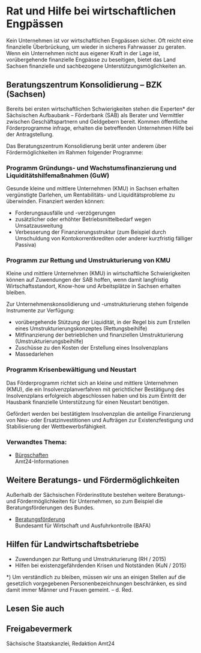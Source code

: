 # Rat und Hilfe bei wirtschaftlichen Engpässen

Kein Unternehmen ist vor wirtschaftlichen Engpässen sicher. Oft reicht eine finanzielle Überbrückung, um wieder in sicheres Fahrwasser zu geraten. Wenn ein Unternehmen nicht aus eigener Kraft in der Lage ist, vorübergehende finanzielle Engpässe zu beseitigen, bietet das Land Sachsen finanzielle und sachbezogene Unterstützungsmöglichkeiten an.

Beratungszentrum Konsolidierung – BZK (Sachsen)
-----------------------------------------------

Bereits bei ersten wirtschaftlichen Schwierigkeiten stehen die Experten\* der Sächsischen Aufbaubank – Förderbank (SAB) als Berater und Vermittler zwischen Geschäftspartnern und Geldgebern bereit. Kommen öffentliche Förderprogramme infrage, erhalten die betreffenden Unternehmen Hilfe bei der Antragstellung.

Das Beratungszentrum Konsolidierung berät unter anderem über Fördermöglichkeiten im Rahmen folgender Programme:

### Programm Gründungs- und Wachstumsfinanzierung und Liquiditätshilfemaßnahmen (GuW)

Gesunde kleine und mittlere Unternehmen (KMU) in Sachsen erhalten vergünstigte Darlehen, um Rentabilitäts- und Liquiditätsprobleme zu überwinden. Finanziert werden können:

* Forderungsausfälle und -verzögerungen
* zusätzlicher oder erhöhter Betriebsmittelbedarf wegen Umsatzausweitung
* Verbesserung der Finanzierungsstruktur (zum Beispiel durch Umschuldung von Kontokorrentkrediten oder anderer kurzfristig fälliger Passiva)

### Programm zur Rettung und Umstrukturierung von KMU

Kleine und mittlere Unternehmen (KMU) in wirtschaftliche Schwierigkeiten können auf Zuwendungen der SAB hoffen, wenn damit langfristig Wirtschaftsstandort, Know-how und Arbeitsplätze in Sachsen erhalten bleiben.

Zur Unternehmenskonsolidierung und -umstrukturierung stehen folgende Instrumente zur Verfügung:

* vorübergehende Stützung der Liquidität, in der Regel bis zum Erstellen eines Umstrukturierungskonzeptes (Rettungsbeihilfe)
* Mitfinanzierung der betrieblichen und finanziellen Umstrukturierung (Umstrukturierungsbeihilfe)
* Zuschüsse zu den Kosten der Erstellung eines Insolvenzplans
* Massedarlehen

### Programm Krisenbewältigung und Neustart

Das Förderprogramm richtet sich an kleine und mittlere Unternehmen (KMU), die ein Insolvenzplanverfahren mit gerichtlicher Bestätigung des Insolvenzplans erfolgreich abgeschlossen haben und bis zum Eintritt der Hausbank finanzielle Unterstützung für einen Neustart benötigen.

Gefördert werden bei bestätigtem Insolvenzplan die anteilige Finanzierung von Neu- oder Ersatzinvestitionen und Aufträgen zur Existenzfestigung und Stabilisierung der Wettbewerbsfähigkeit.

### Verwandtes Thema:

* [Bürgschaften](https://amt24dev.sachsen.de/zufi/lebenslagen/5000220)  
   Amt24-Informationen

Weitere Beratungs- und Fördermöglichkeiten
------------------------------------------

Außerhalb der Sächsischen Förderinstitute bestehen weitere Beratungs- und Fördermöglichkeiten für Unternehmen, so zum Beispiel die Beratungsförderungen des Bundes.

* [Beratungsförderung](http://www.beratungsfoerderung.info/)  
  Bundesamt für Wirtschaft und Ausfuhrkontrolle (BAFA)

Hilfen für Landwirtschaftsbetriebe
----------------------------------

* Zuwendungen zur Rettung und Umstrukturierung (RH / 2015)
* Hilfen bei existenzgefährdenden Krisen und Notständen (KuN / 2015)

\*) Um verständlich zu bleiben, müssen wir uns an einigen Stellen auf die gesetzlich vorgegebenen Personenbezeichnungen beschränken, es sind damit immer Männer und Frauen gemeint. – d. Red.

## Lesen Sie auch

## Freigabevermerk

Sächsische Staatskanzlei, Redaktion Amt24
